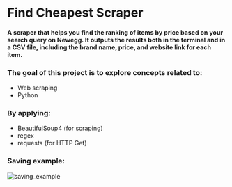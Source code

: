 # Find Cheapest Scraper
#### A scraper that helps you find the ranking of items by price based on your search query on Newegg. It outputs the results both in the terminal and in a CSV file, including the brand name, price, and website link for each item.

### The goal of this project is to explore concepts related to:
- Web scraping
- Python

### By applying:
- BeautifulSoup4 (for scraping)
- regex
- requests (for HTTP Get)

### Saving example:
![saving_example](https://github.com/user-attachments/assets/3bc0d899-40e4-455d-b6ff-a91dbe3f5c3e)
